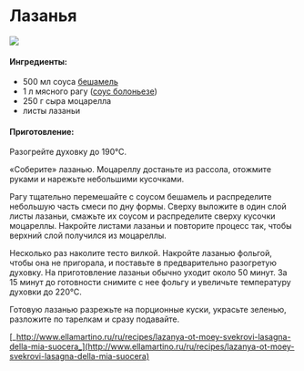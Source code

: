 # Лазанья

![](https://s-media-cache-ak0.pinimg.com/564x/02/dc/e2/02dce25fb70bef390ccad3e126c2999b.jpg)

#### Ингредиенты:

* 500 мл соуса [бешамель](https://mars9n9.gitbook.io/recipes-book/sousi/besciamella)
* 1 л мясного рагу \([соус болоньезе](https://mars9n9.gitbook.io/recipes-book/sousi/sous_boloneze)\)
* 250 г сыра моцарелла
* листы лазаньи

#### Приготовление:

Разогрейте духовку до 190°С.

«Соберите» лазанью. Моцареллу достаньте из рассола, отожмите руками и нарежьте небольшими кусочками.

Рагу тщательно перемешайте с соусом бешамель и распределите небольшую часть смеси по дну формы. Сверху выложите в один слой листы лазаньи, смажьте их соусом и распределите сверху кусочки моцареллы. Накройте листами лазаньи и повторите процесс так, чтобы верхний слой получился из моцареллы.

Несколько раз наколите тесто вилкой. Накройте лазанью фольгой, чтобы она не пригорала, и поставьте в предварительно разогретую духовку. На приготовление лазаньи обычно уходит около 50 минут. За 15 минут до готовности снимите с нее фольгу и увеличьте температуру духовки до 220°С.

Готовую лазанью разрежьте на порционные куски, украсьте зеленью, разложите по тарелкам и сразу подавайте.

[_http://www.ellamartino.ru/ru/recipes/lazanya-ot-moey-svekrovi-lasagna-della-mia-suocera_](http://www.ellamartino.ru/ru/recipes/lazanya-ot-moey-svekrovi-lasagna-della-mia-suocera)

